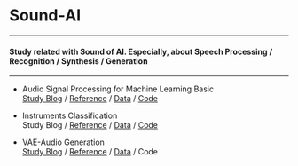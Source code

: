 # Sound-AI

------------------------------------------------------------------------------------------
#### Study related with Sound of AI. Especially, about Speech Processing / Recognition / Synthesis / Generation  
------------------------------------------------------------------------------------------


+ Audio Signal Processing for Machine Learning Basic   
[Study Blog](https://iamyoungjin.github.io/2022/07/03/digital-signal-processing/) / [Reference](https://www.youtube.com/c/ValerioVelardoTheSoundofAI) / [Data]() / [Code](https://github.com/iamyoungjin/Sound-AI/blob/main/%08Audio_processing.ipynb) 

+ Instruments Classification  
Study Blog / [Reference](https://www.youtube.com/watch?v=Cf6QFjdU_KY&list=PL7ZVZgsnLwEGskuPmm2-pYsNKY8Ihs5AP&index=2) / [Data](http://suanlab.com/datasets/GeneralMidi.wav) / [Code](https://github.com/iamyoungjin/Sound-AI/blob/main/Instruments_Classification.ipynb) 

+ VAE-Audio Generation  
[Study Blog](https://iamyoungjin.github.io/2022/07/04/VAE/) / [Reference](https://www.youtube.com/c/ValerioVelardoTheSoundofAI) / [Data](https://www.kaggle.com/datasets/joserzapata/free-spoken-digit-dataset-fsdd) / Code

